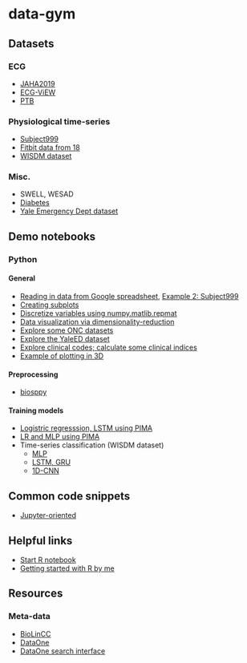 
# data-gym #

## Datasets ##

### ECG ###
- [JAHA2019](demo/JAHA2019_HRV_n28.py)
- [ECG-ViEW](demo/ECG_ViEW.ipynb)
- [PTB](demo/PTB.ipynb)


### Physiological time-series ###
- [Subject999](demo/Prophet_Subject999.ipynb)
- [Fitbit data from 18](demo/Fitbit.ipynb)
- [WISDM dataset](demo/WISDM.ipynb)


### Misc. ###

- SWELL, WESAD
- [Diabetes](demo/LR_vs_LSTM_on_PIMA_without_skin.ipynb)
- [Yale Emergency Dept dataset](demo/YaleEDdemo.ipynb)

## Demo notebooks ##

### Python ###

#### General ####

- [Reading in data from Google spreadsheet](demo/gsheet_demo.ipynb), [Example 2: Subject999](demo/Prophet_Subject999.ipynb)
- [Creating subplots](demo/subplots.ipynb)
- [Discretize variables using numpy.matlib.repmat](demo/discretize.ipynb)
- [Data visualization via dimensionality-reduction](demo/dimRedux.ipynb)
- [Explore some ONC datasets](demo/data_playground.ipynb)
- [Explore the YaleED dataset](demo/YaleEDdemo.ipynb)
- [Explore clinical codes; calculate some clinical indices](demo/clinical_codes.ipynb)
- [Example of plotting in 3D](demo/WISDM_LSTM.ipynb)

#### Preprocessing #### 

- [biosppy](demo/biosppy.ipynb) 

#### Training models ####
- [Logistric regresssion, LSTM using PIMA](demo/LR_vs_LSTM_on_PIMA_without_skin.ipynb)
- [LR and MLP using PIMA](demo/LR_vs_LSTM_vs_MLP_on_PIMA.ipynb)
- Time-series classification (WISDM dataset)
    - [MLP](demo/WISDM.ipynb)
    - [LSTM, GRU](demo/WISDM_lstm.ipynb)
    - [1D-CNN](demo/WISDM_1dcnn.ipynb)

## Common code snippets ##

- [Jupyter-oriented](misc/code_snippets.md)


## Helpful links ##

- [Start R notebook](https://colab.research.google.com/notebook#create=true&language=r)
- [Getting started with R by me](demo/R_get_started.ipynb)

## Resources ##

### Meta-data ###

- [BioLinCC](https://biolincc.nhlbi.nih.gov/studies/?s=rank&not_initial=Yes&q=acute+care+&d=name&d=acronym&d=available_resources&d=period&page_size=500&so=name&so=acronym&so=available_resources&so=period)
- [DataOne](https://www.dataone.org/investigator-toolkit)
- [DataOne search interface ](https://search.dataone.org/data)



                     
